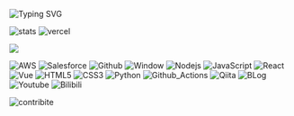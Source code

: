 <!-- https://readme-typing-svg.demolab.com/demo/ -->

![Typing SVG](https://readme-typing-svg.demolab.com?font=ms+graph&pause=2000&color=F7B200&width=1000&lines=IT業界のエンジニア、現在Salesforce、AWSを専念しています。)

![stats](https://github-readme-stats.vercel.app/api?username=RyuSeiri&show_icons=truee&include_all_commits=true&theme=onedark&hide=prs) ![vercel](https://github-readme-stats.vercel.app/api/top-langs/?username=RyuSeiri&layout=compact&show_icons=truee&include_all_commits=true&theme=onedark&card_width=230) 

<!-- <div align="right" >
  <img align="right" src="https://count.getloli.com/get/@:RyuSeiri" alt="RyuSeiri" />
</div>-->

![](https://activity-graph.herokuapp.com/graph?username=RyuSeiri&theme=github)

<!-- Label -->
![AWS](https://img.shields.io/badge/-Amazon%20AWS-232F3E.svg?logo=amazon-aws&style=flat) 
![Salesforce](https://img.shields.io/badge/-Salesforce-fff?style=flat&logo=Salesforce)
![Github](https://img.shields.io/badge/-GitHub-181717.svg?logo=github&style=flat)
![Window](https://img.shields.io/badge/-Windows-0078D6.svg?logo=windows&style=flat)
![Nodejs](https://img.shields.io/badge/-Nodejs-43853d?style=flat&logo=Node.js&logoColor=white)
![JavaScript](https://img.shields.io/badge/-JavaScript-e5cd0c?style=flat&logo=JavaScript&logoColor=000)
![React](https://img.shields.io/badge/-React-555.svg?logo=react&style=flat)
![Vue](https://img.shields.io/badge/-Vue-555.svg?logo=vue.js&style=flat)
![HTML5](https://img.shields.io/badge/-HTML5-333.svg?logo=html5&style=flat)
![CSS3](https://img.shields.io/badge/-CSS3-1572B6.svg?logo=css3&style=flat)
![Python](https://img.shields.io/badge/-Python-F9DC3E.svg?logo=python&style=flat)
![Github_Actions](https://img.shields.io/badge/-Github_Actions-fff?style=flat&logo=github-actions)
![Qiita](https://img.shields.io/badge/-qiita-fff?style=flat&logo=qiita)
![BLog](https://img.shields.io/badge/-blogger-fff?style=flat&logo=blogger)
![Youtube](https://img.shields.io/badge/-Bilibili-fff?style=flat&logo=Bilibili)
![Bilibili](https://img.shields.io/badge/-youtube-red?style=flat&logo=youtube)

![contribite](https://github-readme-activity-graph.cyclic.app/graph?username=RyuSeiri&theme=github)

